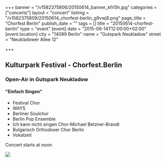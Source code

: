 +++
banner = "/v1582375806/20150614_banner_kfrl5h.jpg"
categories = ["concerts"]
layout = "concert"
listimg = "/v1582375809/20150614_chorfest-berlin_g9vwj8.png"
page_title = "Chorfest Berlin"
publish_date = ""
tags = []
title = "20150614-chorfest-berlin"
type = "event"
[event]
date = "2015-06-14T12:00:00+02:00"
[event.location]
city = "14089 Berlin"
name = "Gutspark Neukladow"
street = "Neukladower Allee 12"

+++
## Kulturpark Festival - Chorfest.Berlin

### Open-Air in Gutspark Neukladow

#### "Einfach Singen"

* Festival Chor
* WAYS
* Berliner Soulchor
* Berlin Pop Ensemble
* Ich kann nicht singen Chor-Michael Betzner-Brandt
* Bulgarisch Orthodoxer Chor Berlin
* Vokalzeit

Concert starts at noon.

![](https://res.cloudinary.com/ways-choir/image/upload/v1582397490/20150614_onstage_qdo59o.jpg)